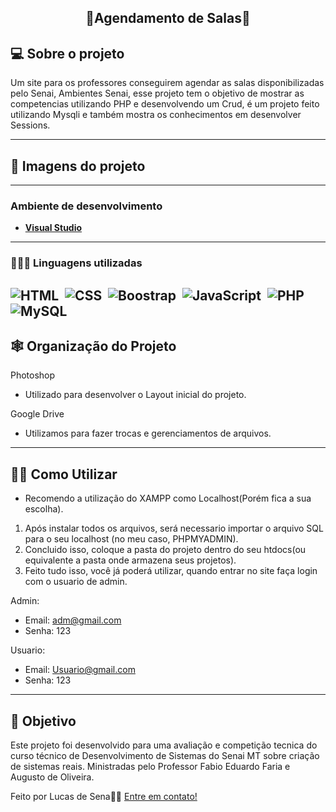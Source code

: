 <h2 align="center"> 
    📌Agendamento de Salas📌
</h2>

<!-- <p align="center">
 <a href="#-sobre-o-projeto">Sobre</a> •
 <a href="#-Imagens-do-projeto">Layout</a> • 
 <a href="#-tecnologias">Tecnologias</a> • 
 <a href="#-squad-infodevs">Squad</a> • 
 <a href="#-licença">Licença</a>
</p> -->

## 💻 Sobre o projeto

Um site para os professores conseguirem agendar as salas disponibilizadas pelo Senai, Ambientes Senai, esse projeto tem o objetivo de mostrar as competencias utilizando PHP e desenvolvendo um Crud, é um projeto feito utilizando Mysqli e também mostra os conhecimentos em desenvolver Sessions.

---

## 🎨 Imagens do projeto

<!--
> Página de Login do Usuario
![GK1](https://github.com/LucSena/Lista-de-Tarefas/blob/main/imagemgit/LISTA%20DE%20TAREFAS%20(1).png)
> Página onde mostra as tarefas pendentes.
![GK1](https://github.com/LucSena/Lista-de-Tarefas/blob/main/imagemgit/LISTA%20DE%20TAREFAS%20(4).png)
> Página de cadastrar novas tarefas.
![GK1](https://github.com/LucSena/Lista-de-Tarefas/blob/main/imagemgit/LISTA%20DE%20TAREFAS%20(3).png)
> Página onde mostra todas as tarefas.
![GK1](https://github.com/LucSena/Lista-de-Tarefas/blob/main/imagemgit/LISTA%20DE%20TAREFAS%20(2).png)
-->


---

### **Ambiente de desenvolvimento**

-   **[Visual Studio](https://visualstudio.microsoft.com)**

---

### **👨🏾‍💻 Linguagens utilizadas**

![HTML](https://img.shields.io/badge/-HTML-0D1117?style=for-the-badge&logo=html5&labelColor=0D1117)&nbsp;
![CSS](https://img.shields.io/badge/-CSS-0D1117?style=for-the-badge&logo=CSS3&logoColor=1572B6&labelColor=0D1117)&nbsp;
![Boostrap](https://img.shields.io/badge/-boostrap-0D1117?style=for-the-badge&logo=bootstrap&labelColor=0D1117)&nbsp;
![JavaScript](https://img.shields.io/badge/-JavaScript-0D1117?style=for-the-badge&logo=javascript&labelColor=0D1117&textColor=0D1117)&nbsp;
![PHP](https://img.shields.io/badge/-php-0D1117?style=for-the-badge&logo=php&logoColor=purple&labelColor=0D1117)&nbsp;
![MySQL](https://img.shields.io/badge/-mysql-0D1117?style=for-the-badge&logo=mysql&labelColor=0D1117)&nbsp;
---

## 🕸 Organização do Projeto

Photoshop
  - Utilizado para desenvolver o Layout inicial do projeto.

Google Drive
  - Utilizamos para fazer trocas e gerenciamentos de arquivos.
---

## ✍🏾 Como Utilizar

* Recomendo a utilização do XAMPP como Localhost(Porém fica a sua escolha).

1. Após instalar todos os arquivos, será necessario importar o arquivo SQL para o seu localhost (no meu caso, PHPMYADMIN).
2. Concluido isso, coloque a pasta do projeto dentro do seu htdocs(ou equivalente a pasta onde armazena seus projetos).
3. Feito tudo isso, você já poderá utilizar, quando entrar no site faça login com o usuario de admin.

Admin:
* Email: adm@gmail.com
* Senha: 123

Usuario:
* Email: Usuario@gmail.com
* Senha: 123
  
  
---

## 📝 Objetivo

Este projeto foi desenvolvido para uma avaliação e competição tecnica do curso técnico de Desenvolvimento de Sistemas do Senai MT sobre criação de sistemas reais.
Ministradas pelo Professor Fabio Eduardo Faria e Augusto de Oliveira.

Feito por Lucas de Sena👋🏽 [Entre em contato!](https://www.linkedin.com/in/lucas-de-sena/)
